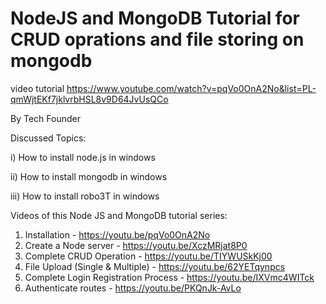 # NodeJS and MongoDB Tutorial for CRUD oprations and file storing on mongodb


video tutorial https://www.youtube.com/watch?v=pqVo0OnA2No&list=PL-qmWjtEKf7jklvrbHSL8v9D64JvUsQCo

By Tech Founder 

Discussed Topics:

i) How to install node.js in windows

ii) How to install mongodb in windows

iii) How to install robo3T in windows


Videos of this Node JS and MongoDB tutorial series:
1) Installation - https://youtu.be/pqVo0OnA2No
2) Create a Node server - https://youtu.be/XczMRjat8P0
3) Complete CRUD Operation - https://youtu.be/TIYWUSkKj00
4) File Upload (Single & Multiple) - https://youtu.be/62YETqynpcs
5) Complete Login Registration Process - https://youtu.be/IXVmc4WITck
6) Authenticate routes - https://youtu.be/PKQnJk-AvLo

